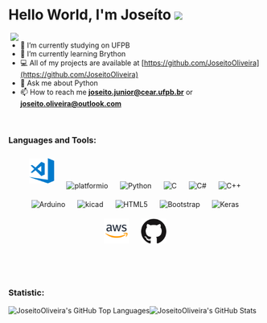 # Hello World, I'm Joseíto <img src="https://raw.githubusercontent.com/aemmadi/aemmadi/master/wave.gif" width="30px">

<img align='right' src="https://media.giphy.com/media/SWoSkN6DxTszqIKEqv/giphy.gif" width="500">


- 🔭 I’m currently studying on UFPB
- 🌱 I’m currently learning Brython
- 💻 All of my projects are available at [https://github.com/JoseitoOliveira](https://github.com/JoseitoOliveira)
- 💬 Ask me about Python
- 📫 How to reach me **joseito.junior@cear.ufpb.br** or **joseito.oliveira@outlook.com**

<br />

### Languages and Tools:

<div align="center">

<img style="margin: 10px" alt="Visual Studio Code" height="50" src="https://raw.githubusercontent.com/github/explore/80688e429a7d4ef2fca1e82350fe8e3517d3494d/topics/visual-studio-code/visual-studio-code.png"/>

<img style="margin: 10px" alt="platformio" height="50" src="https://cdn.platformio.org/images/platformio-logo.17fdc3bc.png" />

<img style="margin: 10px" src="https://profilinator.rishav.dev/skills-assets/python-original.svg" alt="Python" height="50"/>

<img style="margin: 10px" src="https://profilinator.rishav.dev/skills-assets/c-original.svg" alt="C" height="50"/>

<img style="margin: 10px" src="https://profilinator.rishav.dev/skills-assets/csharp-original.svg" alt="C#" height="50"/>

<img style="margin: 10px" src="https://profilinator.rishav.dev/skills-assets/cplusplus-original.svg" alt="C++" height="50" />

<img style="margin: 10px" src="https://profilinator.rishav.dev/skills-assets/arduino.png" alt="Arduino" height="50" />  

<img style="margin: 10px" alt="kicad" height="50" src="https://user-images.githubusercontent.com/352202/53980744-60746100-4111-11e9-9f8c-17ca6b50efd8.png" />

<img style="margin: 10px" src="https://profilinator.rishav.dev/skills-assets/html5-original-wordmark.svg" alt="HTML5" height="50" />  

<img style="margin: 10px" src="https://profilinator.rishav.dev/skills-assets/bootstrap-plain.svg" alt="Bootstrap" height="50" />

<img style="margin: 10px" src="https://profilinator.rishav.dev/skills-assets/keras.png" alt="Keras" height="50" />  

<img style="margin: 10px" alt="AWS" height="50" src="https://raw.githubusercontent.com/github/explore/fbceb94436312b6dacde68d122a5b9c7d11f9524/topics/aws/aws.png" />

<img style="margin: 10px" alt="GitHub" height="50" src="https://raw.githubusercontent.com/github/explore/78df643247d429f6cc873026c0622819ad797942/topics/github/github.png" />

</div>

<br />
<br />
<br />

### Statistic:

<img align="left" alt="JoseitoOliveira's GitHub Top Languages" src="https://github-readme-stats.vercel.app/api/top-langs/?username=JoseitoOliveira&layout=compact&hide_border=true" />
<img align="left" alt="JoseitoOliveira's GitHub Stats" src="https://github-readme-stats.vercel.app/api?username=JoseitoOliveira&show_icons=true&hide_border=true" />
